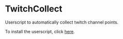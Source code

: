 # TwitchCollect

Userscript to automatically collect twitch channel points.

To install the userscript, click [here](https://github.com/Shawak/TwitchCollect/raw/master/twitchcollect.user.js).
